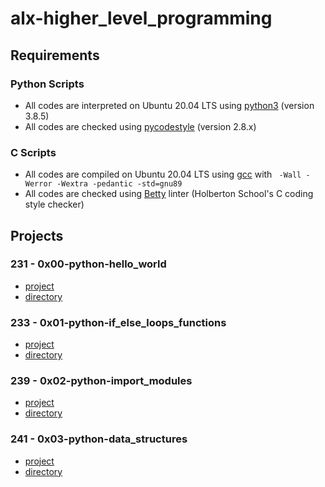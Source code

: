 # alx-higher_level_programming
## Requirements
### Python Scripts
* All codes are interpreted on Ubuntu 20.04 LTS using [python3](https://docs.python.org/3.8/) (version 3.8.5)
* All codes are checked using [pycodestyle](https://pypi.org/project/pycodestyle/) (version 2.8.x)
### C Scripts
* All codes are compiled on Ubuntu 20.04 LTS using [gcc](https://gcc.gnu.org/) with ` -Wall -Werror -Wextra -pedantic -std=gnu89`
* All codes are checked using [Betty](https://github.com/holbertonschool/Betty) linter (Holberton School's C coding style checker)
## Projects
### 231 - 0x00-python-hello_world
* [project](https://alx-intranet.hbtn.io/projects/231)
* [directory](https://github.com/girumtim/alx-higher_level_programming/tree/main/0x00-python-hello_world)
### 233 - 0x01-python-if_else_loops_functions
* [project](https://alx-intranet.hbtn.io/projects/233)
* [directory](https://github.com/girumtim/alx-higher_level_programming/tree/main/0x01-python-if_else_loops_functions)
### 239 - 0x02-python-import_modules
* [project](https://alx-intranet.hbtn.io/projects/239)
* [directory](https://github.com/girumtim/alx-higher_level_programming/tree/main/0x02-python-import_modules)
### 241 - 0x03-python-data_structures
* [project](https://alx-intranet.hbtn.io/projects/241)
* [directory](https://github.com/girumtim/alx-higher_level_programming/tree/main/0x03-python-data_structures)
